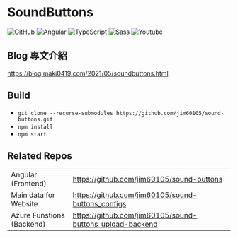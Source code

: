 # SoundButtons

![GitHub](https://img.shields.io/github/license/jim60105/sound-buttons?style=for-the-badge) ![Angular](https://img.shields.io/static/v1?style=for-the-badge&message=Angular&color=DD0031&logo=Angular&logoColor=FFFFFF&label=) ![TypeScript](https://img.shields.io/static/v1?style=for-the-badge&message=TypeScript&color=3178C6&logo=TypeScript&logoColor=FFFFFF&label=) ![Sass](https://img.shields.io/static/v1?style=for-the-badge&message=Sass&color=CC6699&logo=Sass&logoColor=FFFFFF&label=) ![Youtube](https://img.shields.io/static/v1?style=for-the-badge&message=YouTube&color=FF0000&logo=YouTube&logoColor=FFFFFF&label=)

## Blog 專文介紹

<https://blog.maki0419.com/2021/05/soundbuttons.html>

## Build

- `git clone --recurse-submodules https://github.com/jim60105/sound-buttons.git`
- `npm install`
- `npm start`

## Related Repos

|                           |                                                            |
|---------------------------|------------------------------------------------------------|
| Angular (Frontend)        | <https://github.com/jim60105/sound-buttons>                |
| Main data for Website     | <https://github.com/jim60105/sound-buttons_configs>        |
| Azure Funstions (Backend) | <https://github.com/jim60105/sound-buttons_upload-backend> |
